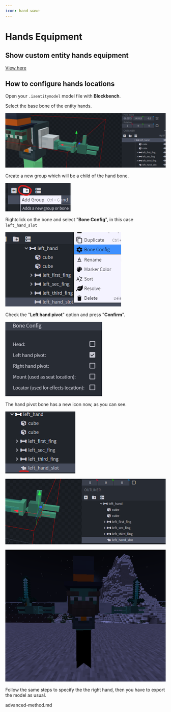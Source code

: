 ```yaml
---
icon: hand-wave
---
```


# Hands Equipment

## Show custom entity hands equipment


[View here](https://youtu.be/LL0c9U4q6gA)


## How to configure hands locations

Open your `.iaentitymodel` model file with **Blockbench**.

Select the base bone of the entity hands.

![](<assets/images/image (144).png>)

Create a new group which will be a child of the hand bone.

![](<assets/images/image (64).png>)

Rightclick on the bone and select "**Bone Config**", in this case `left_hand_slot`

![](<assets/images/image (171).png>)

Check the "**Left hand pivot**" option and press "**Confirm**".

![](<assets/images/image (100).png>)

The hand pivot bone has a new icon now, as you can see.

![](<assets/images/image (98).png>)

![](<assets/images/image (62).png>)

![](<assets/images/image (147).png>)

Follow the same steps to specify the the right hand, then you have to export the model as usual.


<Card title="advanced-method.md" icon="text" href="/advanced-method.md/">
advanced-method.md
</Card>

